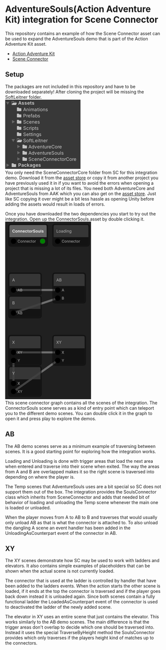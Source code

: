 # AdventureSouls(Action Adventure Kit) integration for Scene Connector

This repository contains an example of how the Scene Connector asset can be used to expand the AdventureSouls demo that is part of the Action Adventure Kit asset.

- [Action Adventure Kit](https://adventure.softleitner.com/)
- [Scene Connector](https://sceneconnector.softleitner.com/)

## Setup

The packages are not included in this repository and have to be downloaded separately! After cloning the project will be missing the SoftLeitner folder.  
![project structure](https://github.com/Schossi/ConnectorSouls/blob/main/Project.PNG)  
You only need the SceneConnectorCore folder from SC for this integration demo. Download it from the [asset store](https://assetstore.unity.com/packages/templates/systems/action-adventure-kit-217284) or copy it from another project you have previously used it in if you want to avoid the errors when opening a project that is missing a lot of its files. You need both AdventureCore and AdventureSouls from AAK which you can also get on the [asset store](https://assetstore.unity.com/packages/templates/systems/action-adventure-kit-217284). Just like SC copying it over might be a bit less hassle as opening Unity before adding the assets would result in loads of errors.  

Once you have downloaded the two dependencies you start to try out the integration. Open up the ConnectorSouls.asset by double clicking it.  
![graph](https://github.com/Schossi/ConnectorSouls/blob/main/Graph.PNG)  
This scene connector graph contains all the scenes of the integration. The ConnectorSouls scene serves as a kind of entry point which can teleport you to the different demo scenes. You can double click it in the graph to open it and press play to explore the demos.

## AB

The AB demo scenes serve as a minimum example of traversing between scenes. It is a good starting point for exploring how the integration works.  

Loading and Unloading is done with trigger areas that load the next area when entered and traverse into their scene when exited. The way the areas from A and B are overlapped makes it so the right scene is traversed into depending on where the player is.  

The Temp scenes that AdventureSouls uses are a bit special so SC does not support them out of the box. The integration provides the SoulsConnector class which inherits from SceneConnector and adds that needed bit of behavior of loading and unloading the Temp scene whenever the main one is loaded or unloaded.  

When the player moves from A to AB to B and traverses that would usually only unload AB as that is what the connector is attached to. To also unload the dangling A scene an event handler has been added in the UnloadingAsCounterpart event of the connector in AB.

## XY

The XY scenes demonstrate how SC may be used to work with ladders and elevators. It also contains simple examples of placeholders that can be shown when the actual scene is not currently loaded.

The connector that is used at the ladder is controlled by handler that have been added to the ladders events. When the action starts the other scene is loaded, if it ends at the top the connector is traversed and if the player goes back down instead it is unloaded again. Since both scenes contain a fully functional ladder the LoadedAsCounterpart event of the connector is used to deactivated the ladder of the newly added scene.  

The elevator in XY uses an entire scene that just contains the elevator. This works similarly to the AB demo scenes. The main difference is that the trigger areas don't overlap to decide which one should be traversed into. Instead it uses the special TraverseByHeight method the SoulsConnector provides which only traverses if the players height kind of matches up to the connectors. 